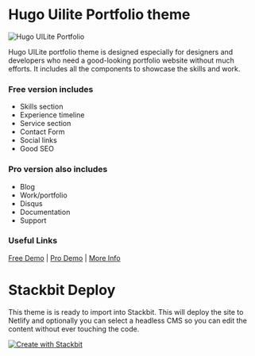# Hugo Uilite Portfolio theme

![Hugo UILite Portfolio](https://api.uicard.io/uploads/fbb72e1060675dc28fd8a6f02b0be9c4.jpg)

Hugo UILite portfolio theme is designed especially for designers and developers who need a good-looking portfolio website without much efforts. It includes all the components to showcase the skills and work.

### Free version includes

- Skills section
- Experience timeline
- Service section
- Contact Form
- Social links
- Good SEO

### Pro version also includes

- Blog
- Work/portfolio
- Disqus
- Documentation
- Support

### Useful Links

[Free Demo](https://demo.uicard.io/hugo-uilite-free/) | [Pro Demo](https://demo.uicard.io/hugo-uilite-portfolio-demo/) | [More Info](https://uicard.io/products/hugo-uilite-pro?utm_source=github)

# Stackbit Deploy

This theme is is ready to import into Stackbit. This will deploy the site to Netlify and optionally you can select a headless CMS so you can edit the content without ever touching the code. 

[![Create with Stackbit](https://assets.stackbit.com/badge/create-with-stackbit.svg)](https://app.stackbit.com/create?theme=https://github.com/uicardiodev/hugo-uilite)